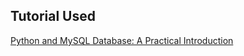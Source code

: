 ## Tutorial Used
[Python and MySQL Database: A Practical Introduction](https://realpython.com/python-mysql)
